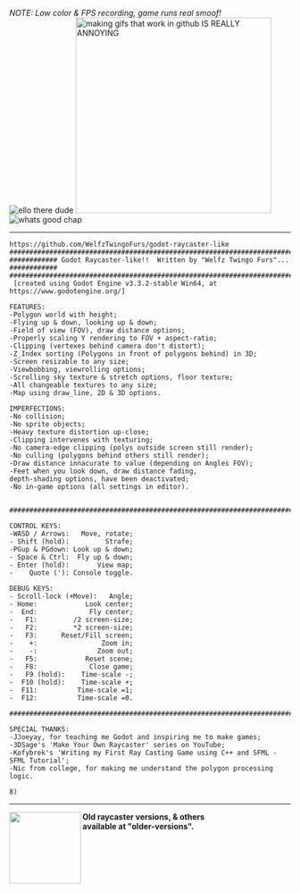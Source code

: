 <i>NOTE: Low color & FPS recording, game runs real smoof!</i><br>
<img src="https://raw.githubusercontent.com/WelfzTwingoFurs/godot-raycaster/main/icon.png" title="ello there dude">
<img src="https://media3.giphy.com/media/cFraOiAcTPDb14GSZJ/giphy.gif" height=350px title="making gifs that work in github IS REALLY ANNOYING">
<img src="https://raw.githubusercontent.com/WelfzTwingoFurs/godot-raycaster/main/icon.png" title="whats good chap">
<hr>


```text
https://github.com/WelfzTwingoFurs/godot-raycaster-like
###################################################################################
############ Godot Raycaster-like!!  Written by "Welfz Twingo Furs"... ############
###################################################################################
 [created using Godot Engine v3.3.2-stable Win64, at https://www.godotengine.org/]

FEATURES:
-Polygon world with height;
-Flying up & down, looking up & down;
-Field of view (FOV), draw distance options;
-Properly scaling Y rendering to FOV + aspect-ratio;
-Clipping (vertexes behind camera don't distort);
-Z_Index sorting (Polygons in front of polygons behind) in 3D;
-Screen resizable to any size;
-Viewbobbing, viewrolling options;
-Scrolling sky texture & stretch options, floor texture;
-All changeable textures to any size;
-Map using draw_line, 2D & 3D options.

IMPERFECTIONS:
-No collision;
-No sprite objects;
-Heavy texture distortion up-close;
-Clipping intervenes with texturing;
-No camera-edge clipping (polys outside screen still render);
-No culling (polygons behind others still render);
-Draw distance innacurate to value (depending on Angles FOV);
-Feet when you look down, draw distance fading,
depth-shading options, have been deactivated;
-No in-game options (all settings in editor).


###################################################################################

CONTROL KEYS:
-WASD / Arrows:   Move, rotate;
- Shift (hold):         Strafe;
-PGup & PGdown: Look up & down;
- Space & Ctrl:  Fly up & down;
- Enter (hold):       View map;
-    Quote ('): Console toggle.

DEBUG KEYS:
- Scroll-lock (+Move):   Angle;
- Home:            Look center;
-  End:             Fly center;
-   F1:         /2 screen-size;
-   F2:         *2 screen-size;
-   F3:      Reset/Fill screen;
-    +:                Zoom in;
-    -:               Zoom out;
-   F5:            Reset scene;
-   F8:             Close game;
-   F9 (hold):    Time-scale -;
-  F10 (hold):    Time-scale +;
-  F11:          Time-scale =1;
-  F12:          Time-scale =0.

###################################################################################

SPECIAL THANKS:
-JJoeyay, for teaching me Godot and inspiring me to make games;
-3DSage's 'Make Your Own Raycaster' series on YouTube;
-Kofybrek's 'Writing my First Ray Casting Game using C++ and SFML - SFML Tutorial';
-Nic from college, for making me understand the polygon processing logic.

8)
```
<hr>
<img src="https://media4.giphy.com/media/sOnrCzHT3ndi16DamA/giphy.gif" height=128px align="left">

<b >Old raycaster versions, & others
<br>available at "older-versions".
